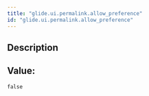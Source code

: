 ```yaml
---
title: "glide.ui.permalink.allow_preference"
id: "glide.ui.permalink.allow_preference"
---
```

## Description



## Value: 
```
false
```